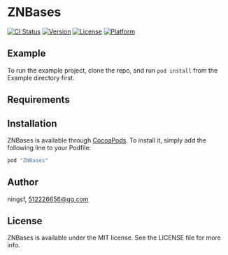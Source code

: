 # ZNBases

[![CI Status](http://img.shields.io/travis/ningsf/ZNBases.svg?style=flat)](https://travis-ci.org/ningsf/ZNBases)
[![Version](https://img.shields.io/cocoapods/v/ZNBases.svg?style=flat)](http://cocoapods.org/pods/ZNBases)
[![License](https://img.shields.io/cocoapods/l/ZNBases.svg?style=flat)](http://cocoapods.org/pods/ZNBases)
[![Platform](https://img.shields.io/cocoapods/p/ZNBases.svg?style=flat)](http://cocoapods.org/pods/ZNBases)

## Example

To run the example project, clone the repo, and run `pod install` from the Example directory first.

## Requirements

## Installation

ZNBases is available through [CocoaPods](http://cocoapods.org). To install
it, simply add the following line to your Podfile:

```ruby
pod "ZNBases"
```

## Author

ningsf, 512226656@qq.com

## License

ZNBases is available under the MIT license. See the LICENSE file for more info.
